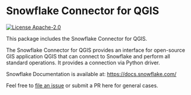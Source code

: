 # Snowflake Connector for QGIS

[![License Apache-2.0](https://img.shields.io/:license-MIT-brightgreen.svg)](https://spdx.org/licenses/MIT.html)

This package includes the Snowflake Connector for QGIS.

The Snowflake Connector for QGIS provides an interface for open-source GIS application QGIS that can connect to Snowflake and perform all standard operations. It provides a connection via Python driver.


Snowflake Documentation is available at:
https://docs.snowflake.com/

Feel free to [file an issue](https://github.com/snowflakedb/qgis-snowflake-plugin/issues) or submit a PR here for general cases. 
